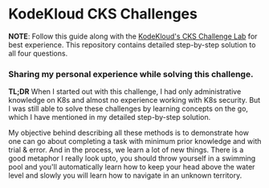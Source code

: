 # KodeKloud CKS Challenges

**NOTE**: Follow this guide along with the [KodeKloud's CKS Challenge Lab](https://kodekloud.com/courses/cks-challenges/ "KodeKloud CKS Challenges") for best experience. This repository contains detailed step-by-step solution to all four questions.

### Sharing my personal experience while solving this challenge.

**TL;DR** 
When I started out with this challenge, I had only administrative knowledge on K8s and almost no experience working with K8s security. But I was still able to solve these challenges by learning concepts on the go, which I have mentioned in my detailed step-by-step solution.

My objective behind describing all these methods is to demonstrate how one can go about completing a task with minimum prior knowledge and with trial & error. And in the process, we learn a lot of new things. There is a good metaphor I really look upto, you should throw yourself in a swimming pool and you'll automatically learn how to keep your head above the water level and slowly you will learn how to navigate in an unknown territory.